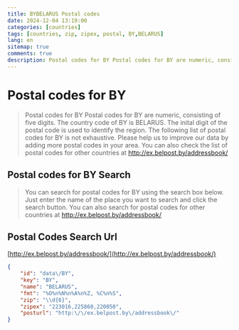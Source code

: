 ```yaml
---
title: BYBELARUS Postal codes 
date: 2024-12-04 13:19:00
categories: [countries]
tags: [countries, zip, zipex, postal, BY,BELARUS]
lang: en
sitemap: true
comments: true
description: Postal codes for BY Postal codes for BY are numeric, consisting of five digits. The country code of BY is BELARUS. The inital digit of the postal code is used to identify the region. The following list of postal codes for BY is not exhaustive. Please help us to improve our data by adding more postal codes in your area. You can also check the list of postal codes for other countries at http://ex.belpost.by/addressbook/
---
```


# Postal codes for BY
> Postal codes for BY Postal codes for BY are numeric, consisting of five digits. The country code of BY is BELARUS. The inital digit of the postal code is used to identify the region. The following list of postal codes for BY is not exhaustive. Please help us to improve our data by adding more postal codes in your area. You can also check the list of postal codes for other countries at http://ex.belpost.by/addressbook/

## Postal codes for BY Search 
> You can search for postal codes for BY using the search box below. Just enter the name of the place you want to search and click the search button. You can also search for postal codes for other countries at http://ex.belpost.by/addressbook/

## Postal Codes Search Url

[http://ex.belpost.by/addressbook/](http://ex.belpost.by/addressbook/)
```json
{
    "id": "data\/BY",
    "key": "BY",
    "name": "BELARUS",
    "fmt": "%O%n%N%n%A%n%Z, %C%n%S",
    "zip": "\\d{6}",
    "zipex": "223016,225860,220050",
    "posturl": "http:\/\/ex.belpost.by\/addressbook\/"
}
```
